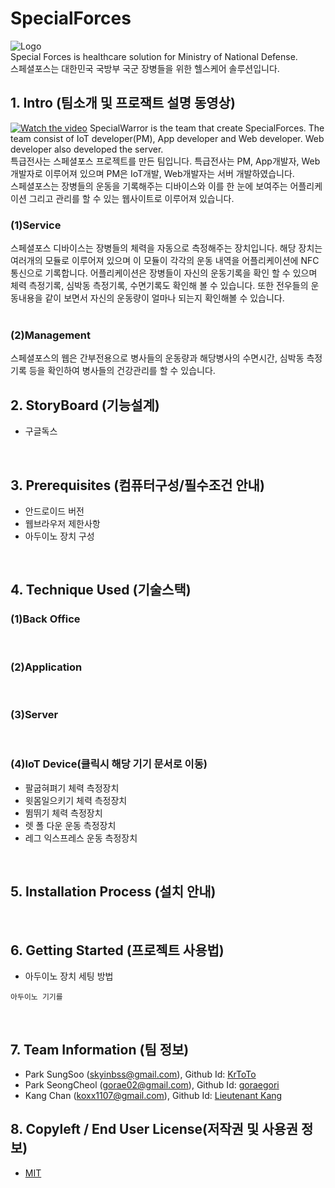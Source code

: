# SpecialForces
![Logo](https://logosbynick.com/wp-content/uploads/2018/03/final-logo-example.png)</br>
Special Forces is healthcare solution for Ministry of National Defense.</br>
스페셜포스는 대한민국 국방부 국군 장병들을 위한 헬스케어 솔루션입니다.

## 1. Intro (팀소개 및 프로잭트 설명 동영상)
[![Watch the video](https://img.youtube.com/vi/LjX3eVQdIyk/0.jpg)](https://www.youtube.com/watch?time_continue=117&v=LjX3eVQdIyk)
SpecialWarror is the team that create SpecialForces. The team consist of IoT developer(PM), App developer and Web developer. Web developer also developed the server.
</br>
특급전사는 스페셜포스 프로젝트를 만든 팀입니다. 특급전사는 PM, App개발자, Web개발자로 이루어져 있으며 PM은 IoT개발, Web개발자는 서버 개발하였습니다.
</br>
스페셜포스는 장병들의 운동을 기록해주는 디바이스와 이를 한 눈에 보여주는 어플리케이션 그리고 관리를 할 수 있는 웹사이트로 이루어져 있습니다.

### (1)Service
스페셜포스 디바이스는 장병들의 체력을 자동으로 측정해주는 장치입니다. 해당 장치는 여러개의 모듈로 이루어져 있으며 이 모듈이 각각의 운동 내역을 어플리케이션에 NFC 통신으로 기록합니다. 어플리케이션은 장병들이 자신의 운동기록을 확인 할 수 있으며 체력 측정기록, 심박동 측정기록, 수면기록도 확인해 볼 수 있습니다. 또한 전우들의 운동내용을 같이 보면서 자신의 운동량이 얼마나 되는지 확인해볼 수 있습니다.</br>
</br>

### (2)Management
스페셜포스의 웹은 간부전용으로 병사들의 운동량과 해당병사의 수면시간, 심박동 측정기록 등을 확인하여 병사들의 건강관리를 할 수 있습니다.
</br>

## 2. StoryBoard (기능설계)
- 구글독스
</br>

## 3. Prerequisites (컴퓨터구성/필수조건 안내)
- 안드로이드 버전
- 웹브라우저 제한사항
- 아두이노 장치 구성

</br>

## 4. Technique Used (기술스택)
### (1)Back Office
</br>

### (2)Application
</br>

### (3)Server
</br>

### (4)IoT Device(클릭시 해당 기기 문서로 이동)
- 팔굽혀펴기 체력 측정장치
- 윗몸일으키기 체력 측정장치
- 뜀뛰기 체력 측정장치
- 렛 폴 다운 운동 측정장치
- 레그 익스프레스 운동 측정장치
</br>

## 5. Installation Process (설치 안내)
</br>

## 6. Getting Started (프로젝트 사용법)
- 아두이노 장치 세팅 방법

```
아두이노 기기를 
```

</br>

## 7. Team Information (팀 정보)
- Park SungSoo (skyinbss@gmail.com), Github Id: <a href = "https://github.com/Moerai">KrToTo</a>
- Park SeongCheol (gorae02@gmail.com), Github Id: <a href = "https://github.com/goraegori">goraegori</a>
- Kang Chan (koxx1107@gmail.com), Github Id: <a href = "https://github.com/LieutenantKang">Lieutenant Kang</a></br>

## 8. Copyleft / End User License(저작권 및 사용권 정보)
 * [MIT](https://github.com/osam2020-WEB/Sample-ProjectName-TeamName/blob/master/license.md)
